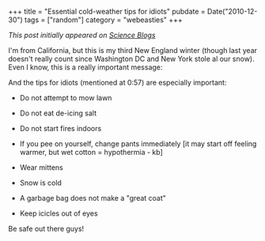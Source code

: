 +++
title = "Essential cold-weather tips for idiots"
pubdate = Date("2010-12-30")
tags = ["random"]
category = "webeasties"
+++

_This post initially appeared on [Science Blogs](http://scienceblogs.com/webeasties)_

I'm from California, but this is my third New England winter (though last year doesn't really count since Washington DC and New York stole al our snow). Even I know, this is a really important message:

And the tips for idiots (mentioned at 0:57) are especially important:

- Do not attempt to mow lawn

- Do not eat de-icing salt

- Do not start fires indoors

- If you pee on yourself, change pants immediately [it may start off feeling warmer, but wet cotton = hypothermia - kb]

- Wear mittens

- Snow is cold

- A garbage bag does not make a "great coat"

- Keep icicles out of eyes

Be safe out there guys!

      
  
